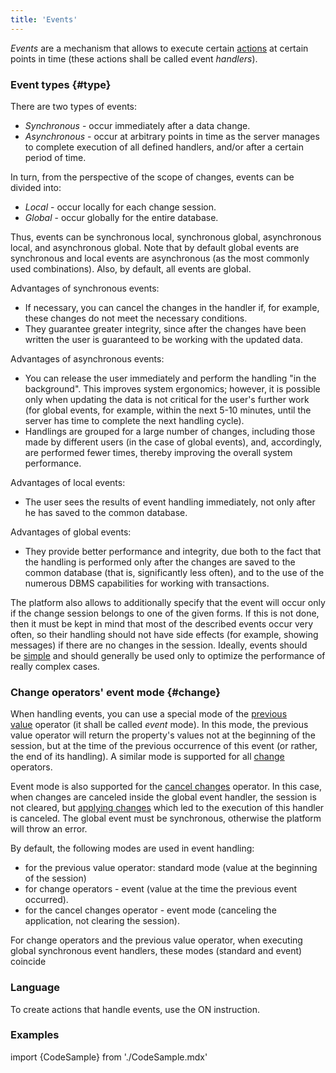 ```yaml
---
title: 'Events'
---
```


*Events* are a mechanism that allows to execute certain [actions](Actions.md) at certain points in time (these actions shall be called event *handlers*).

### Event types {#type}

There are two types of events:

-   *Synchronous* - occur immediately after a data change.
-   *Asynchronous* - occur at arbitrary points in time as the server manages to complete execution of all defined handlers, and/or after a certain period of time.

In turn, from the perspective of the scope of changes, events can be divided into:

-   *Local* - occur locally for each change session.
-   *Global* - occur globally for the entire database.

Thus, events can be synchronous local, synchronous global, asynchronous local, and asynchronous global. Note that by default global events are synchronous and local events are asynchronous (as the most commonly used combinations). Also, by default, all events are global.

Advantages of synchronous events:

-   If necessary, you can cancel the changes in the handler if, for example, these changes do not meet the necessary conditions.
-   They guarantee greater integrity, since after the changes have been written the user is guaranteed to be working with the updated data.

Advantages of asynchronous events:

-   You can release the user immediately and perform the handling "in the background". This improves system ergonomics; however, it is possible only when updating the data is not critical for the user's further work (for global events, for example, within the next 5-10 minutes, until the server has time to complete the next handling cycle).
-   Handlings are grouped for a large number of changes, including those made by different users (in the case of global events), and, accordingly, are performed fewer times, thereby improving the overall system performance.

Advantages of local events:

-   The user sees the results of event handling immediately, not only after he has saved to the common database.

Advantages of global events:

-   They provide better performance and integrity, due both to the fact that the handling is performed only after the changes are saved to the common database (that is, significantly less often), and to the use of the numerous DBMS capabilities for working with transactions.

The platform also allows to additionally specify that the event will occur only if the change session belongs to one of the given forms. If this is not done, then it must be kept in mind that most of the described events occur very often, so their handling should not have side effects (for example, showing messages) if there are no changes in the session. Ideally, events should be [simple](Simple_event.md) and should generally be used only to optimize the performance of really complex cases.

### Change operators' event mode {#change}

When handling events, you can use a special mode of the [previous value](Previous_value_PREV_.md) operator (it shall be called *event* mode). In this mode, the previous value operator will return the property's values not at the beginning of the session, but at the time of the previous occurrence of this event (or rather, the end of its handling). A similar mode is supported for all [change](Change_operators_SET_CHANGED_..._.md) operators.

Event mode is also supported for the [cancel changes](Cancel_changes_CANCEL_.md) operator. In this case, when changes are canceled inside the global event handler, the session is not cleared, but [applying changes](Apply_changes_APPLY_.md) which led to the execution of this handler is canceled. The global event must be synchronous, otherwise the platform will throw an error.

By default, the following modes are used in event handling:

-   for the previous value operator: standard mode (value at the beginning of the session)
-   for change operators - event (value at the time the previous event occurred). 
-   for the cancel changes operator - event mode (canceling the application, not clearing the session).

For change operators and the previous value operator, when executing global synchronous event handlers, these modes (standard and event) coincide

### Language

To create actions that handle events, use the ON instruction.

### Examples

import {CodeSample} from './CodeSample.mdx'

<CodeSample url="https://documentation.lsfusion.org/sample?file=InstructionSample&block=on"/>

 

